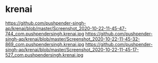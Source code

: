 # krenai
https://github.com/pushpender-singh-ap/krenai/blob/master/Screenshot_2020-10-22-11-45-47-744_com.pushpendersingh.krenai.jpg
https://github.com/pushpender-singh-ap/krenai/blob/master/Screenshot_2020-10-22-11-45-32-869_com.pushpendersingh.krenai.jpg
https://github.com/pushpender-singh-ap/krenai/blob/master/Screenshot_2020-10-22-11-45-17-527_com.pushpendersingh.krenai.jpg
